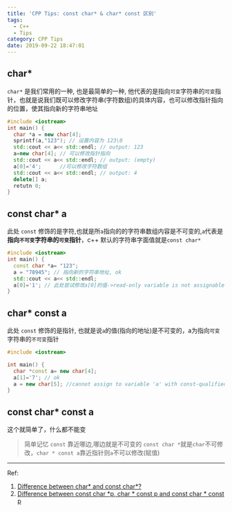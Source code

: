 ```yaml
---
title: 'CPP Tips: const char* & char* const 区别'
tags:
  - C++
  - Tips
category: CPP Tips
date: 2019-09-22 18:47:01
---
```

## char* 
`char*` 是我们常用的一种, 也是最简单的一种, 他代表的是指向`可变`字符串的`可变`指针，也就是说我们既可以修改字符串(字符数组)的具体内容，也可以修改指针指向的位置，使其指向新的字符串地址
<!-- More -->
``` c++
#include <iostream>
int main() {
  char *a = new char[4];
  sprintf(a,"123"); // 设置内容为 123\0
  std::cout << a<< std::endl; // output: 123
  a=new char[4]; // 可以修改指针指向
  std::cout << a<< std::endl; // output: (empty)
  a[0]='4';      //可以修改字符数组
  std::cout << a<< std::endl; // output: 4
  delete[] a;
  retutn 0;
}
```
## const char* a
此处 `const` 修饰的是字符,也就是所`a`指向的的字符串数组内容是不可变的,`a`代表是 **指向`不可变`字符串的`可变`指针**，c++ 默认的字符串字面值就是`const char*`
``` c++
#include <iostream>
int main() {
  const char *a= "123";
  a = "78945"; // 指向新的字符串地址, ok
  std::cout << a<< std::endl; 
  a[0]='1'; // 此处尝试修改a[0]的值->read-only variable is not assignable 
}
```
## char* const a
此处 `const` 修饰的是指针, 也就是说`a`的值(指向的地址)是不可变的，a为指向`可变`字符串的`不可变`指针
``` c++
#include <iostream>

int main() {
  char *const a= new char[4];
  a[1]='7'; // ok
  a = new char[5]; //cannot assign to variable 'a' with const-qualified type 'char *const'
}
```
## const char* const a
这个就简单了，什么都不能变


> 简单记忆 `const` 靠近哪边,哪边就是不可变的 `const char *`就是`char`不可修改，`char * const a`靠近指针则`a`不可以修改(赋值)
---
Ref:
1. [Difference between char* and const char*?](https://stackoverflow.com/questions/9834067/difference-between-char-and-const-char)
2. [Difference between const char *p, char * const p and const char * const p](https://www.geeksforgeeks.org/difference-const-char-p-char-const-p-const-char-const-p/)